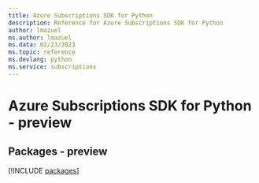 ```yaml
---
title: Azure Subscriptions SDK for Python
description: Reference for Azure Subscriptions SDK for Python
author: lmazuel
ms.author: lmazuel
ms.data: 02/23/2023
ms.topic: reference
ms.devlang: python
ms.service: subscriptions
---
```

# Azure Subscriptions SDK for Python - preview
## Packages - preview
[!INCLUDE [packages](subscriptions-index.md)]